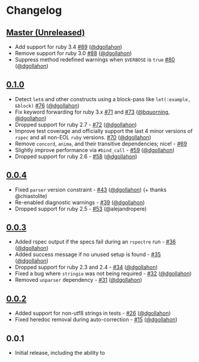 # Changelog

## [Master (Unreleased)]

- Add support for ruby 3.4 [#89](https://github.com/dgollahon/rspectre/pull/89) ([@dgollahon])
- Remove support for ruby 3.0 [#88](https://github.com/dgollahon/rspectre/pull/88) ([@dgollahon])
- Suppress method redefined warnings when `$VERBOSE` is `true` [#80](https://github.com/dgollahon/rspectre/pull/80) ([@dgollahon])

## [0.1.0]

- Detect `let`s and other constructs using a block-pass like `let(:example, &block)` [#76](https://github.com/dgollahon/rspectre/pull/76) ([@dgollahon])
- Fix keyword forwarding for ruby 3.x [#71](https://github.com/dgollahon/rspectre/pull/71) and [#73](https://github.com/dgollahon/rspectre/pull/73) ([@bquorning], [@dgollahon])
- Dropped support for ruby 2.7 - [#72](https://github.com/dgollahon/rspectre/pull/72) ([@dgollahon])
- Improve test coverage and officially support the last 4 minor versions of `rspec` and all non-EOL `ruby` versions. [#70](https://github.com/dgollahon/rspectre/pull/70) ([@dgollahon])
- Remove `concord`, `anima`, and their transitive dependencies; nice! - [#69](https://github.com/dgollahon/rspectre/pull/69)
- Slightly improve performance via `#bind_call` - [#59](https://github.com/dgollahon/rspectre/pull/59) ([@dgollahon])
- Dropped support for ruby 2.6 - [#58](https://github.com/dgollahon/rspectre/pull/58) ([@dgollahon])

## [0.0.4]

- Fixed `parser` version constraint - [#43](https://github.com/dgollahon/rspectre/pull/43) ([@dgollahon]) (+ thanks @chiastolite)
- Re-enabled diagnostic warnings - [#39](https://github.com/dgollahon/rspectre/pull/39) ([@dgollahon])
- Dropped support for ruby 2.5 - [#53](https://github.com/dgollahon/rspectre/pull/53) (@alejandropere)

## [0.0.3]

- Added rspec output if the specs fail during an `rspectre` run - [#36](https://github.com/dgollahon/rspectre/pull/36) ([@dgollahon])
- Added success message if no unused setup is found - [#35](https://github.com/dgollahon/rspectre/pull/35) ([@dgollahon])
- Dropped support for ruby 2.3 and 2.4 - [#34](https://github.com/dgollahon/rspectre/pull/34) ([@dgollahon])
- Fixed a bug where `stringio` was not being required - [#32](https://github.com/dgollahon/rspectre/pull/32) ([@dgollahon])
- Removed `unparser` dependency - [#31](https://github.com/dgollahon/rspectre/pull/31) ([@dgollahon])

## [0.0.2]

- Added support for non-utf8 strings in tests - [#26](https://github.com/dgollahon/rspectre/pull/26) ([@dgollahon])
- Fixed heredoc removal during auto-correction - [#15](https://github.com/dgollahon/rspectre/pull/15) ([@dgollahon])

## 0.0.1

- Initial release, including the ability to

<!-- Version diffs -->

[master (unreleased)]: https://github.com/dgollahon/rspectre/compare/v0.1.0...HEAD
[0.1.0]: https://github.com/dgollahon/rspectre/compare/v0.0.4...v0.1.0
[0.0.4]: https://github.com/dgollahon/rspectre/compare/v0.0.3...v0.0.4
[0.0.3]: https://github.com/dgollahon/rspectre/compare/v0.0.2...v0.0.3
[0.0.2]: https://github.com/dgollahon/rspectre/compare/6348bdefddbf8c9c267079c908eae9059d0a53cb...v0.0.2

<!-- Contributors -->

[@dgollahon]: https://github.com/dgollahon
[@bquorning]: https://github.com/bquorning
